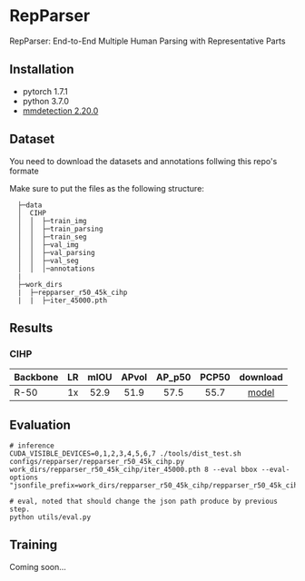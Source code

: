 # RepParser
RepParser: End-to-End Multiple Human Parsing with Representative Parts

## Installation
- pytorch 1.7.1
- python 3.7.0
- [mmdetection 2.20.0](https://mmdetection.readthedocs.io/en/latest/get_started.html#installation)

## Dataset
You need to download the datasets and annotations follwing this repo's formate


Make sure to put the files as the following structure:

```
  ├─data
  │  CIHP
  │  │  ├─train_img
  │  │  ├─train_parsing
  │  │  ├─train_seg
  │  │  ├─val_img
  │  │  ├─val_parsing
  │  │  ├─val_seg
  │  │  │─annotations
  |
  ├─work_dirs
  |  ├─repparser_r50_45k_cihp
  |  |  ├─iter_45000.pth
  ```

## Results

### CIHP

|  Backbone    |  LR  | mIOU | APvol | AP_p50 | PCP50 | download |
|--------------|:----:|:----:|:-----:|:------:|:-----:|:--------:|
|  R-50        |  1x  | 52.9 | 51.9  |  57.5  |  55.7 |[model](https://drive.google.com/file/d/1-m83sJcu9fsRNE4pNTBLmkOB8cKhPyCK/view?usp=sharing) |

## Evaluation
```
# inference
CUDA_VISIBLE_DEVICES=0,1,2,3,4,5,6,7 ./tools/dist_test.sh configs/repparser/repparser_r50_45k_cihp.py work_dirs/repparser_r50_45k_cihp/iter_45000.pth 8 --eval bbox --eval-options "jsonfile_prefix=work_dirs/repparser_r50_45k_cihp/repparser_r50_45k_cihp_val_result"

# eval, noted that should change the json path produce by previous step.
python utils/eval.py
```

## Training

Coming soon...

